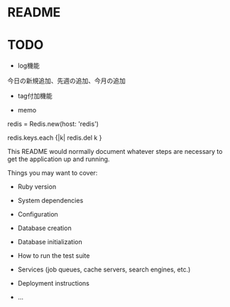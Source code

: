 # README

# TODO

* log機能

今日の新規追加、先週の追加、今月の追加

* tag付加機能

* memo

redis = Redis.new(host: 'redis')

redis.keys.each {|k| redis.del k }


This README would normally document whatever steps are necessary to get the
application up and running.

Things you may want to cover:

* Ruby version

* System dependencies

* Configuration

* Database creation

* Database initialization

* How to run the test suite

* Services (job queues, cache servers, search engines, etc.)

* Deployment instructions

* ...
